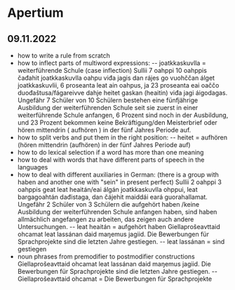 # Apertium

## 09.11.2022

- how to write a rule from scratch
- how to inflect parts of multiword expressions:
    -- joatkkaskuvlla = weiterführende Schule (case inflection)
    Sullii 7 oahppi 10 oahppis čađahit joatkkaskuvlla oahpu viđa jagis dan rájes go vuohččan álget joatkkaskuvlii, 6 proseanta leat ain oahpus, ja 23 proseanta eai oaččo duođaštusa/fágareivve dahje heitet gaskan (heaitin) viđa jagi áigodagas.
    Ungefähr 7 Schüler von 10 Schülern bestehen eine fünfjährige Ausbildung der weiterführenden Schule seit sie zuerst in einer weiterführende Schule anfangen, 6 Prozent  sind  noch in der Ausbildung, und 23 Prozent bekommen keine Bekräftigung/den Meisterbrief oder hören mittendrin ( aufhören ) in der fünf Jahres Periode auf.
- how to split verbs and put them in the right position:
    -- heitet = aufhören (hören mittendrin (aufhören) in der fünf Jahres Periode auf)
- how to do lexical selection if a word has more than one meaning
- how to deal with words that have different parts of speech in the languages
- how to deal with different auxiliaries in German: (there is a group with haben and another one with "sein" in present perfect)
Sullii 2 oahppi 3 oahppis geat leat heaitán/eai álgán joatkkaskuvlla ohppui, leat bargagoahtán dađistaga, dan čájehit maiddái eará guorahallamat.
Ungefähr 2 Schüler von 3 Schülern die aufgehört haben /keine Ausbildung der weiterführenden Schule anfangen haben, sind  haben allmächlich angefangen zu arbeiten, das zeigen  auch andere Untersuchungen.
-- leat heaitán = aufgehört haben
Giellaprošeavttaid ohcamat leat lassánan daid maŋemus jagiid.
Die Bewerbungen für Sprachprojekte sind die letzten Jahre gestiegen.
-- leat lassánan = sind gestiegen
- noun phrases from premodifier to postmodifier constructions
Giellaprošeavttaid ohcamat leat lassánan daid maŋemus jagiid.
Die Bewerbungen für Sprachprojekte sind die letzten Jahre gestiegen.
-- Giellaprošeavttaid ohcamat = Die Bewerbungen für Sprachprojekte
